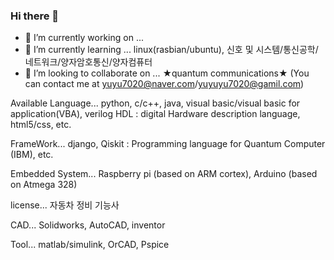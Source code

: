 ### Hi there 👋

- 🔭 I’m currently working on ... 
- 🌱 I’m currently learning ... linux(rasbian/ubuntu), 신호 및 시스템/통신공학/네트워크/양자암호통신/양자컴퓨터
- 👯 I’m looking to collaborate on ... ★quantum communications★ (You can contact me at yuyu7020@naver.com/yuyuyu7020@gamil.com)

Available Language...
  python, 
  c/c++, 
  java, 
  visual basic/visual basic for application(VBA), 
  verilog HDL : digital Hardware description language, 
  html5/css, 
  etc.

FrameWork...
  django, 
  Qiskit : Programming language for Quantum Computer (IBM), 
  etc.

Embedded System...
  Raspberry pi (based on ARM cortex), 
  Arduino (based on Atmega 328)

license...
  자동차 정비 기능사

CAD...
  Solidworks, 
  AutoCAD, 
  inventor

Tool...
  matlab/simulink, 
  OrCAD, 
  Pspice
